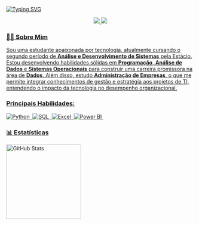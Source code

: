 [![Typing SVG](https://readme-typing-svg.herokuapp.com/?color=ffffff&size=35&center=true&vCenter=true&width=1000&lines=OLÁ,+MEU+NOME+É+Amanda;Tenho+31+anos;Sou+de+Campina+Grande,+PB;Estou+focada+em+Análise+de+Dados;Seja+Bem-vindo!+:%29)](https://git.io/typing-svg)

<div align="center">  
<a href="https://www.linkedin.com/in/amanda-costa-440494105/" target="_blank"><img src="https://img.shields.io/badge/-LinkedIn-%230077B5?style=for-the-badge&logo=linkedin&logoColor=white"</a>
<a href="mailto:amanda.oliveirafc@gmail.com" target="_blank"><img src="https://img.shields.io/badge/-Email-%23333?style=for-the-badge&logo=gmail&logoColor=white"</a>
</div>

### 👩‍💻 Sobre Mim

  Sou uma estudante apaixonada por tecnologia, atualmente cursando o segundo período de **Análise e Desenvolvimento de Sistemas** pela Estácio.
  Estou desenvolvendo habilidades sólidas em **Programação**, **Análise de Dados** e **Sistemas Operacionais** para construir uma carreira promissora na área de **Dados**.
  Além disso, estudo **Administração de Empresas**, o que me permite integrar conhecimentos de gestão e estratégia aos projetos de TI, entendendo o impacto da tecnologia no desempenho organizacional.

### Principais Habilidades:
![Python](https://img.shields.io/badge/-Python-2f2f2f?style=for-the-badge&logo=python&labelColor=2f2f2f)&nbsp;
![SQL](https://img.shields.io/badge/-SQL-2f2f2f?style=for-the-badge&logo=MySQL&labelColor=2f2f2f)&nbsp;
![Excel](https://img.shields.io/badge/-Excel-2f2f2f?style=for-the-badge&logo=microsoft-excel&labelColor=2f2f2f)&nbsp;
![Power BI](https://img.shields.io/badge/-Power%20BI-2f2f2f?style=for-the-badge&logo=power-bi&labelColor=2f2f2f)&nbsp;

### 📊 Estatísticas

<p>
  <img 
    align="left" 
    alt="GitHub Stats" 
    height="200" 
    style="padding-right: 10px;" 
    src="https://github-readme-stats.vercel.app/api?username=amandaofcosta&show_icons=true&theme=graywhite&include_all_commits=true&locale=pt-br" 
  />
